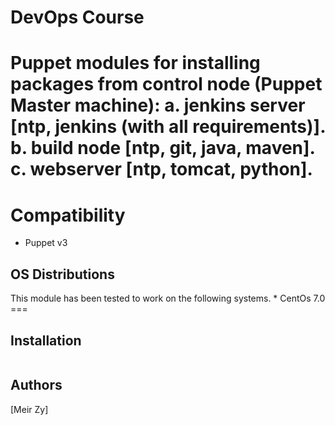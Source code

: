 # DevOps Course
Puppet modules for installing packages from control node (Puppet Master 
machine): a. jenkins server [ntp, jenkins (with all requirements)]. b. 
build node [ntp, git, java, maven]. c. webserver [ntp, tomcat, python]. 
===
# Compatibility #
* Puppet v3
## OS Distributions ##
This module has been tested to work on the following systems. * CentOs 
7.0 ===
## Installation
```shell git clone https://github.com/MeirZy/DevopsMz.git /etc/puppet 
```
## Authors
[Meir Zy]
